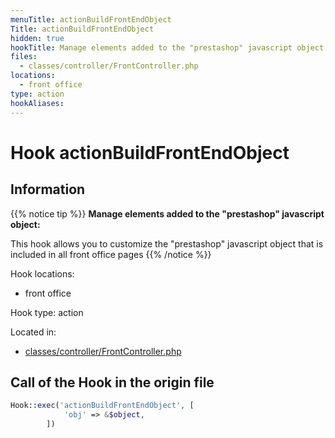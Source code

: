 ```yaml
---
menuTitle: actionBuildFrontEndObject
Title: actionBuildFrontEndObject
hidden: true
hookTitle: Manage elements added to the "prestashop" javascript object
files:
  - classes/controller/FrontController.php
locations:
  - front office
type: action
hookAliases:
---
```


# Hook actionBuildFrontEndObject

## Information

{{% notice tip %}}
**Manage elements added to the "prestashop" javascript object:** 

This hook allows you to customize the "prestashop" javascript object that is included in all front office pages
{{% /notice %}}

Hook locations: 
  - front office

Hook type: action

Located in: 
  - [classes/controller/FrontController.php](https://github.com/PrestaShop/PrestaShop/blob/8.0.x/classes/controller/FrontController.php)

## Call of the Hook in the origin file

```php
Hook::exec('actionBuildFrontEndObject', [
            'obj' => &$object,
        ])
```